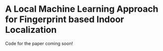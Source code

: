 # A Local Machine Learning Approach for Fingerprint based Indoor Localization
Code for the paper coming soon!
